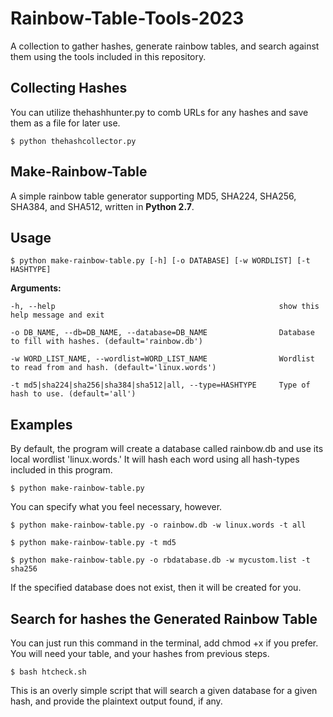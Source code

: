 # Rainbow-Table-Tools-2023

A collection to gather hashes, generate rainbow tables, and search against them using the tools included in this repository.

## Collecting Hashes

You can utilize thehashhunter.py to comb URLs for any hashes and save them as a file for later use.

    $ python thehashcollector.py

## Make-Rainbow-Table
A simple rainbow table generator supporting MD5, SHA224, SHA256, SHA384, and SHA512, written in **Python 2.7**.

## Usage

    $ python make-rainbow-table.py [-h] [-o DATABASE] [-w WORDLIST] [-t HASHTYPE]
    
**Arguments:** 

    -h, --help                                                  show this help message and exit
  
    -o DB_NAME, --db=DB_NAME, --database=DB_NAME                Database to fill with hashes. (default='rainbow.db')
                        
    -w WORD_LIST_NAME, --wordlist=WORD_LIST_NAME                Wordlist to read from and hash. (default='linux.words')
                        
    -t md5|sha224|sha256|sha384|sha512|all, --type=HASHTYPE     Type of hash to use. (default='all')


## Examples

By default, the program will create a database called rainbow.db and use its local wordlist 'linux.words.' It will hash each word using all hash-types included in this program.
    
    $ python make-rainbow-table.py

You can specify what you feel necessary, however.
    
    $ python make-rainbow-table.py -o rainbow.db -w linux.words -t all
    
    $ python make-rainbow-table.py -t md5
    
    $ python make-rainbow-table.py -o rbdatabase.db -w mycustom.list -t sha256

If the specified database does not exist, then it will be created for you.


## Search for hashes the Generated Rainbow Table

You can just run this command in the terminal, add chmod +x if you prefer. You will need your table, and your hashes from previous steps.

    $ bash htcheck.sh
    
This is an overly simple script that will search a given database for a given hash, and provide the plaintext output found, if any.
